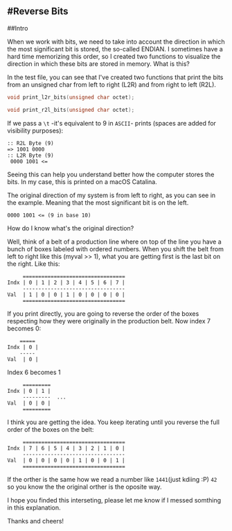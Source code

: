 #Reverse Bits
----
##Intro

When we work with bits, we need to take into account the direction in which the most significant bit is stored, the so-called ENDIAN. I sometimes have a hard time memorizing this order, so I created two functions to visualize the direction in which these bits are stored in memory.
What is this?

In the test file, you can see that I've created two functions that print the bits from an unsigned char from left to right (L2R) and from right to left (R2L).

```c
void print_l2r_bits(unsigned char octet);
```

```c
void print_r2l_bits(unsigned char octet);
```

If we pass a `\t` -it's equivalent to 9 in `ASCII`- prints (spaces are added for visibility purposes):

```
:: R2L Byte (9)
=> 1001 0000
:: L2R Byte (9)
 0000 1001 <=
```

Seeing this can help you understand better how the computer stores the bits. In my case, this is printed on a macOS Catalina.

The original direction of my system is from left to right, as you can see in the example. Meaning that the most significant bit is on the left.

```
0000 1001 <= (9 in base 10)
```

How do I know what's the original direction?

Well, think of a belt of a production line where on top of the line you have a bunch of boxes labeled with ordered numbers. When you shift the belt from left to right like this (myval >> 1), what you are getting first is the last bit on the right. Like this:

```
     =================================
Indx | 0 | 1 | 2 | 3 | 4 | 5 | 6 | 7 |
     ---------------------------------
Val  | 1 | 0 | 0 | 1 | 0 | 0 | 0 | 0 |
     =================================
```

If you print directly, you are going to reverse the order of the boxes respecting how they were originally in the production belt. Now index 7 becomes 0:

```
    =====
Indx | 0 |
    -----
Val  | 0 |
```

Index 6 becomes 1

```
     =========
Indx | 0 | 1 |
     ---------  ...
Val  | 0 | 0 |
     =========
```
I think you are getting the idea. You keep iterating until you reverse the full order of the boxes on the belt:

```
     =================================
Indx | 7 | 6 | 5 | 4 | 3 | 2 | 1 | 0 |
     ---------------------------------
Val  | 0 | 0 | 0 | 0 | 1 | 0 | 0 | 1 |
     =================================
```

If the orther is the same how we read a number like `1441`(just kdiing :P) `42` so you know the the original orther is the oposite way.

I hope you finded this interseting, please let me know if I messed somthing in this explanation.

Thanks and cheers! 
